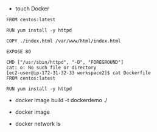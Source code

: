 # 
+ touch Docker
```
FROM centos:latest

RUN yum install -y httpd

COPY ./index.html /var/www/html/index.html

EXPOSE 80

CMD ["/usr/sbin/httpd", "-D", "FOREGROUND"]
cat: o: No such file or directory
[ec2-user@ip-172-31-32-33 workspace2]$ cat Dockerfile
FROM centos:latest

RUN yum install -y httpd
```
+ docker image build -t dockerdemo ./
+ docker image


+ docker network ls 